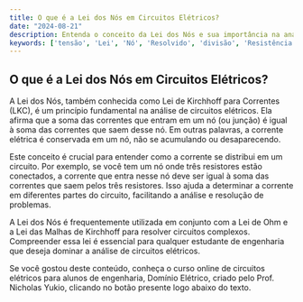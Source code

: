 ```yaml
---
title: O que é a Lei dos Nós em Circuitos Elétricos?
date: "2024-08-21"
description: Entenda o conceito da Lei dos Nós e sua importância na análise de circuitos elétricos.
keywords: ['tensão', 'Lei', 'Nó', 'Resolvido', 'divisão', 'Resistência', 'Básico']
---
```


## O que é a Lei dos Nós em Circuitos Elétricos?

A Lei dos Nós, também conhecida como Lei de Kirchhoff para Correntes (LKC), é um princípio fundamental na análise de circuitos elétricos. Ela afirma que a soma das correntes que entram em um nó (ou junção) é igual à soma das correntes que saem desse nó. Em outras palavras, a corrente elétrica é conservada em um nó, não se acumulando ou desaparecendo.

Este conceito é crucial para entender como a corrente se distribui em um circuito. Por exemplo, se você tem um nó onde três resistores estão conectados, a corrente que entra nesse nó deve ser igual à soma das correntes que saem pelos três resistores. Isso ajuda a determinar a corrente em diferentes partes do circuito, facilitando a análise e resolução de problemas.

A Lei dos Nós é frequentemente utilizada em conjunto com a Lei de Ohm e a Lei das Malhas de Kirchhoff para resolver circuitos complexos. Compreender essa lei é essencial para qualquer estudante de engenharia que deseja dominar a análise de circuitos elétricos.

Se você gostou deste conteúdo, conheça o curso online de circuitos elétricos para alunos de engenharia, Domínio Elétrico, criado pelo Prof. Nicholas Yukio, clicando no botão presente logo abaixo do texto.